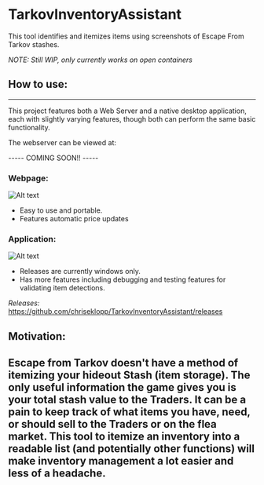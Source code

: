 # TarkovInventoryAssistant
This tool identifies and itemizes items using screenshots of Escape From Tarkov stashes.

*NOTE: Still WIP, only currently works on open containers*



## How to use:
------------------------------------------------------------------------------------------------------------------------
This project features both a Web Server and a native desktop application, each with slightly varying features, though both can perform the same basic functionality.

The webserver can be viewed at:

----- COMING SOON!! -----



### Webpage:
![Alt text](/../../../chriseklopp/blob/main/TIA_Webpage_screenshot1.PNG?raw=true "Title")

- Easy to use and portable.
- Features automatic price updates


### Application:
![Alt text](/../../../chriseklopp/blob/main/TIA_screenshot11.PNG?raw=true "Title")

- Releases are currently windows only.
- Has more features including debugging and testing features for validating item detections.

*Releases:*
https://github.com/chriseklopp/TarkovInventoryAssistant/releases



Motivation:
------------------------------------------------------------------------------------------------------------------------
Escape from Tarkov doesn't have a method of itemizing your hideout Stash (item storage). The only useful information the
game gives you is your total stash value to the Traders. It can be a pain to keep track of what items you have, need, or 
should sell to the Traders or on the flea market. This tool to itemize an
inventory into a readable list (and potentially other functions) will make inventory management a lot easier and less of
a headache.
------------------------------------------------------------------------------------------------------------------------
